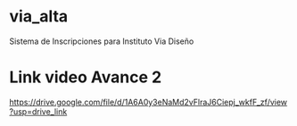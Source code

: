 # via_alta
Sistema de Inscripciones para Instituto Via Diseño

# Link video Avance 2
https://drive.google.com/file/d/1A6A0y3eNaMd2vFlraJ6Ciepj_wkfF_zf/view?usp=drive_link
